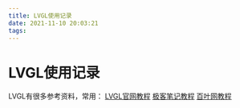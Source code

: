 ```yaml
---
title: LVGL使用记录
date: 2021-11-10 20:03:21
tags:
---
```


# LVGL使用记录

LVGL有很多参考资料，常用：
[LVGL官网教程](https://docs.lvgl.io/8.1/overview/style.html?highlight=lv_obj_refresh_style)
[极客笔记教程](https://deepinout.com/lvgl-tutorials/lvgl-getting-started/lvgl-objects.html)
[百叶网教程](https://deepinout.com/lvgl-tutorials/lvgl-getting-started/lvgl-objects.html)


